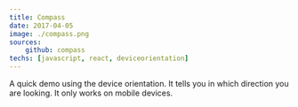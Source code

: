 ```yaml
---
title: Compass
date: 2017-04-05
image: ./compass.png
sources: 
    github: compass
techs: [javascript, react, deviceorientation]
---
```

A quick demo using the device orientation. It tells you in which direction you are looking. It only works on mobile devices.